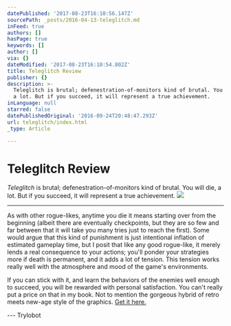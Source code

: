 ```yaml
---
datePublished: '2017-08-23T16:10:56.147Z'
sourcePath: _posts/2016-04-13-teleglitch.md
inFeed: true
authors: []
hasPage: true
keywords: []
author: []
via: {}
dateModified: '2017-08-23T16:10:54.802Z'
title: Teleglitch Review
publisher: {}
description: >-
  Teleglitch is brutal; defenestration-of-monitors kind of brutal. You will die,
  a lot. But if you succeed, it will represent a true achievement.
inLanguage: null
starred: false
datePublishedOriginal: '2016-09-24T20:48:47.293Z'
url: teleglitch/index.html
_type: Article

---
```

# Teleglitch Review

_Teleglitch_ is brutal; defenestration-of-monitors kind of brutal. You will die, a lot. But if you succeed, it will represent a true achievement.
![](https://the-grid-user-content.s3-us-west-2.amazonaws.com/7f911a5b-e592-4dc4-b248-ec37f291d279.jpg)

---

As with other rogue-likes, anytime you die it means starting over from the beginning (albeit there are eventually checkpoints, but they are so few and far between that it will take you many tries just to reach the first). Some would argue that this kind of punishment is just intentional inflation of estimated gameplay time, but I posit that like any good rogue-like, it merely lends a real consequence to your actions; you'll ponder your strategies more if death is permanent, and it adds a lot of tension. This tension works really well with the atmosphere and mood of the game's environments.

If you can stick with it, and learn the behaviors of the enemies well enough to succeed, you will be rewarded with personal satisfaction. You can't really put a price on that in my book. Not to mention the gorgeous hybrid of retro meets new-age style of the graphics. [Get it here.][0]

--- Trylobot

[0]: http://www.teleglitch.com/